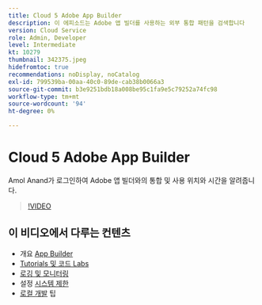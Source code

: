 ```yaml
---
title: Cloud 5 Adobe App Builder
description: 이 에피소드는 Adobe 앱 빌더를 사용하는 외부 통합 패턴을 검색합니다
version: Cloud Service
role: Admin, Developer
level: Intermediate
kt: 10279
thumbnail: 342375.jpeg
hidefromtoc: true
recommendations: noDisplay, noCatalog
exl-id: 799539ba-00aa-40c0-89de-cab38b0066a3
source-git-commit: b3e9251bdb18a008be95c1fa9e5c79252a74fc98
workflow-type: tm+mt
source-wordcount: '94'
ht-degree: 0%

---
```


# Cloud 5 Adobe App Builder

Amol Anand가 로그인하여 Adobe 앱 빌더와의 통합 및 사용 위치와 시간을 알려줍니다.

>[!VIDEO](https://video.tv.adobe.com/v/342375?quality=12&learn=on)

## 이 비디오에서 다루는 컨텐츠

+ 개요 [App Builder](https://developer.adobe.com/app-builder/docs/overview/)
+ [Tutorials 및 코드 Labs](https://developer.adobe.com/app-builder/docs/resources/)
+ [로깅 및 모니터링](https://adobedocs.github.io/adobeio-runtime/guides/logging_monitoring.html#retrieving-activations-for-blocking-successful-calls)
+ 설정 [시스템 제한](https://adobedocs.github.io/adobeio-runtime/guides/system_settings.html)
+ [로컬 개발](https://developer.adobe.com/app-builder/docs/resources/debugging/) 팁
